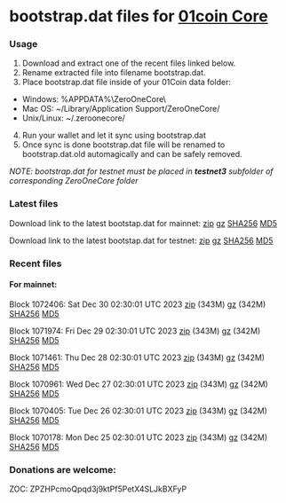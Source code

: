 # bootstrap.dat files for [01coin Core](https://01coin.io)

### Usage

1. Download and extract one of the recent files linked below.
2. Rename extracted file into filename bootstrap.dat.
3. Place bootstrap.dat file inside of your 01Coin data folder:
 - Windows: %APPDATA%\ZeroOneCore\
 - Mac OS: ~/Library/Application Support/ZeroOneCore/
 - Unix/Linux: ~/.zeroonecore/
4. Run your wallet and let it sync using bootstrap.dat
5. Once sync is done bootstrap.dat file will be renamed to bootstrap.dat.old automagically and can be safely removed.

_NOTE: bootstrap.dat for testnet must be placed in **testnet3** subfolder of corresponding ZeroOneCore folder_

### Latest files
Download link to the latest bootstap.dat for mainnet: [zip](https://files.01coin.io/mainnet/bootstrap.dat.zip) [gz](https://files.01coin.io/mainnet/bootstrap.dat.tar.gz) [SHA256](https://files.01coin.io/mainnet/sha256.txt) [MD5](https://files.01coin.io/mainnet/md5.txt)

Download link to the latest bootstap.dat for testnet: [zip](https://files.01coin.io/testnet/bootstrap.dat.zip) [gz](https://files.01coin.io/testnet/bootstrap.dat.tar.gz) [SHA256](https://files.01coin.io/testnet/sha256.txt) [MD5](https://files.01coin.io/testnet/md5.txt)

### Recent files

#### For mainnet:

Block 1072406: Sat Dec 30 02:30:01 UTC 2023 [zip](https://files.01coin.io/mainnet/2023-12-30/bootstrap.dat.zip) (343M) [gz](https://files.01coin.io/mainnet/2023-12-30/bootstrap.dat.tar.gz) (342M) [SHA256](https://files.01coin.io/mainnet/2023-12-30/sha256.txt) [MD5](https://files.01coin.io/mainnet/2023-12-30/md5.txt)

Block 1071974: Fri Dec 29 02:30:01 UTC 2023 [zip](https://files.01coin.io/mainnet/2023-12-29/bootstrap.dat.zip) (343M) [gz](https://files.01coin.io/mainnet/2023-12-29/bootstrap.dat.tar.gz) (342M) [SHA256](https://files.01coin.io/mainnet/2023-12-29/sha256.txt) [MD5](https://files.01coin.io/mainnet/2023-12-29/md5.txt)

Block 1071461: Thu Dec 28 02:30:01 UTC 2023 [zip](https://files.01coin.io/mainnet/2023-12-28/bootstrap.dat.zip) (343M) [gz](https://files.01coin.io/mainnet/2023-12-28/bootstrap.dat.tar.gz) (342M) [SHA256](https://files.01coin.io/mainnet/2023-12-28/sha256.txt) [MD5](https://files.01coin.io/mainnet/2023-12-28/md5.txt)

Block 1070961: Wed Dec 27 02:30:01 UTC 2023 [zip](https://files.01coin.io/mainnet/2023-12-27/bootstrap.dat.zip) (343M) [gz](https://files.01coin.io/mainnet/2023-12-27/bootstrap.dat.tar.gz) (342M) [SHA256](https://files.01coin.io/mainnet/2023-12-27/sha256.txt) [MD5](https://files.01coin.io/mainnet/2023-12-27/md5.txt)

Block 1070405: Tue Dec 26 02:30:01 UTC 2023 [zip](https://files.01coin.io/mainnet/2023-12-26/bootstrap.dat.zip) (343M) [gz](https://files.01coin.io/mainnet/2023-12-26/bootstrap.dat.tar.gz) (342M) [SHA256](https://files.01coin.io/mainnet/2023-12-26/sha256.txt) [MD5](https://files.01coin.io/mainnet/2023-12-26/md5.txt)

Block 1070178: Mon Dec 25 02:30:01 UTC 2023 [zip](https://files.01coin.io/mainnet/2023-12-25/bootstrap.dat.zip) (343M) [gz](https://files.01coin.io/mainnet/2023-12-25/bootstrap.dat.tar.gz) (342M) [SHA256](https://files.01coin.io/mainnet/2023-12-25/sha256.txt) [MD5](https://files.01coin.io/mainnet/2023-12-25/md5.txt)


### Donations are welcome:

ZOC: ZPZHPcmoQpqd3j9ktPf5PetX4SLJkBXFyP
